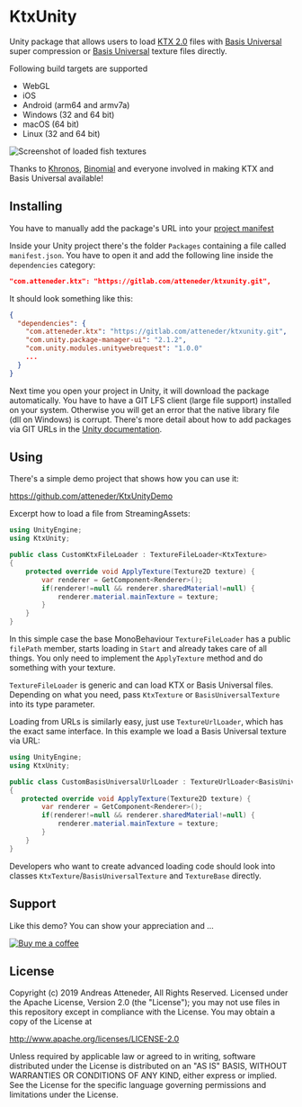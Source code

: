 # KtxUnity

Unity package that allows users to load [KTX 2.0](https://github.com/KhronosGroup/KTX-Software) files with [Basis Universal](https://github.com/BinomialLLC/basis_universal) super compression or [Basis Universal](https://github.com/BinomialLLC/basis_universal) texture files directly.

Following build targets are supported

- WebGL
- iOS
- Android (arm64 and armv7a)
- Windows (32 and 64 bit)
- macOS (64 bit)
- Linux (32 and 64 bit)

![Screenshot of loaded fish textures](https://github.com/atteneder/BasisUniversalUnityDemo/raw/master/Images/fishes.png "Lots of fish basis universal textures loaded via BasisUniversalUnity")

Thanks to [Khronos](https://www.khronos.org), [Binomial](http://www.binomial.info) and everyone involved in making KTX and Basis Universal available!

## Installing

You have to manually add the package's URL into your [project manifest](https://docs.unity3d.com/Manual/upm-manifestPrj.html)

Inside your Unity project there's the folder `Packages` containing a file called `manifest.json`. You have to open it and add the following line inside the `dependencies` category:

```json
"com.atteneder.ktx": "https://gitlab.com/atteneder/ktxunity.git",
```

It should look something like this:

```json
{
  "dependencies": {
    "com.atteneder.ktx": "https://gitlab.com/atteneder/ktxunity.git",
    "com.unity.package-manager-ui": "2.1.2",
    "com.unity.modules.unitywebrequest": "1.0.0"
    ...
  }
}
```

Next time you open your project in Unity, it will download the package automatically. You have to have a GIT LFS client (large file support) installed on your system. Otherwise you will get an error that the native library file (dll on Windows) is corrupt. There's more detail about how to add packages via GIT URLs in the [Unity documentation](https://docs.unity3d.com/Manual/upm-git.html).

## Using

There's a simple demo project that shows how you can use it:

<https://github.com/atteneder/KtxUnityDemo>

Excerpt how to load a file from StreamingAssets:

```C#
using UnityEngine;
using KtxUnity;

public class CustomKtxFileLoader : TextureFileLoader<KtxTexture>
{
    protected override void ApplyTexture(Texture2D texture) {
        var renderer = GetComponent<Renderer>();
        if(renderer!=null && renderer.sharedMaterial!=null) {
            renderer.material.mainTexture = texture;
        }
    }
}
```

In this simple case the base MonoBehaviour `TextureFileLoader` has a public `filePath` member, starts loading in `Start` and  already takes care of all things. You only need to implement the `ApplyTexture` method and do something with your texture.

`TextureFileLoader` is generic and can load KTX or Basis Universal files. Depending on what you need, pass `KtxTexture` or `BasisUniversalTexture` into its type parameter.

Loading from URLs is similarly easy, just use `TextureUrlLoader`, which has the exact same interface. In this example we load a Basis Universal texture via URL:

```C#
using UnityEngine;
using KtxUnity;

public class CustomBasisUniversalUrlLoader : TextureUrlLoader<BasisUniversalTexture>
{
   protected override void ApplyTexture(Texture2D texture) {
        var renderer = GetComponent<Renderer>();
        if(renderer!=null && renderer.sharedMaterial!=null) {
            renderer.material.mainTexture = texture;
        }
    }
}
```

Developers who want to create advanced loading code should look into classes `KtxTexture`/`BasisUniversalTexture` and `TextureBase` directly.

## Support

Like this demo? You can show your appreciation and ...

[![Buy me a coffee](https://az743702.vo.msecnd.net/cdn/kofi1.png?v=0)](https://ko-fi.com/C0C3BW7G)

## License

Copyright (c) 2019 Andreas Atteneder, All Rights Reserved.
Licensed under the Apache License, Version 2.0 (the "License");
you may not use files in this repository except in compliance with the License.
You may obtain a copy of the License at

   <http://www.apache.org/licenses/LICENSE-2.0>

Unless required by applicable law or agreed to in writing, software
distributed under the License is distributed on an "AS IS" BASIS,
WITHOUT WARRANTIES OR CONDITIONS OF ANY KIND, either express or implied.
See the License for the specific language governing permissions and
limitations under the License.
